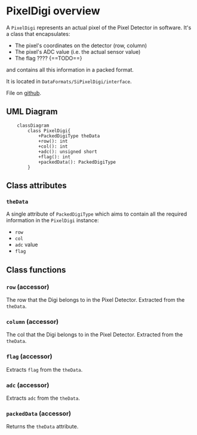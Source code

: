 # PixelDigi overview

A `PixelDigi` represents an actual pixel of the Pixel Detector in software. It's a class
that encapsulates:

- The pixel's coordinates on the detector (row, column)
- The pixel's ADC value (i.e. the actual sensor value)
- The flag ???? {==TODO==}

and contains all this information in a packed format.

It is located in `DataFormats/SiPixelDigi/interface`.

File on [github](https://github.com/cms-sw/cmssw/blob/master/DataFormats/SiPixelDigi/interface/PixelDigi.h).

## UML Diagram 

```mermaid
	classDiagram
		class PixelDigi{
			+PackedDigiType theData
			+row(): int
			+col(): int
			+adc(): unsigned short
			+flag(): int
			+packedData(): PackedDigiType
		}
```

## Class attributes

### `theData`

A single attribute of `PackedDigiType` which aims to contain all the required information in
the `PixelDigi` instance:

- `row`
- `col`
- `adc` value
- `flag`

## Class functions

### `row` (accessor)

The row that the Digi belongs to in the Pixel Detector. Extracted from the `theData`.

### `column` (accessor)

The col that the Digi belongs to in the Pixel Detector. Extracted from the `theData`.

### `flag` (accessor)

Extracts `flag` from the `theData`.

### `adc` (accessor)

Extracts `adc` from the `theData`.

### `packedData` (accessor)

Returns the `theData` attribute.
